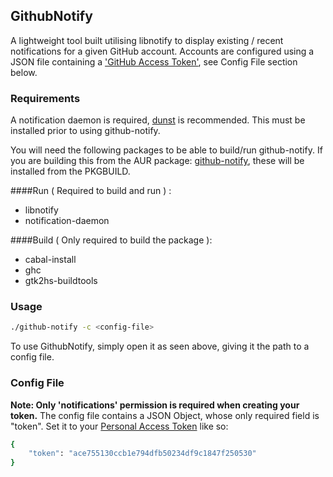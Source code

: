 ## GithubNotify
A lightweight tool built utilising libnotify to display existing / recent notifications for a given GitHub account. Accounts are configured using a JSON file containing a ['GitHub Access Token'](https://github.com/settings/tokens), see Config File section below.

### Requirements
A notification daemon is required, [dunst](https://www.archlinux.org/packages/?name=dunst) is recommended. This must be installed prior to using github-notify.

You will need the following packages to be able to build/run github-notify. If you are building this from the AUR package: [github-notify](https://aur.archlinux.org/packages/github-notify/), these will be installed from the PKGBUILD.

####Run ( Required to build and run ) :
* libnotify
* notification-daemon

####Build ( Only required to build the package ):
* cabal-install
* ghc
* gtk2hs-buildtools

### Usage
```bash
./github-notify -c <config-file>
```

To use GithubNotify, simply open it as seen above, giving it the path to a config
file.

### Config File
**Note: Only 'notifications' permission is required when creating your token.**
The config file contains a JSON Object, whose only required field is "token".
Set it to your [Personal Access Token](https://github.com/settings/tokens) like so:
```bash
{
	"token": "ace755130ccb1e794dfb50234df9c1847f250530"
}
```
